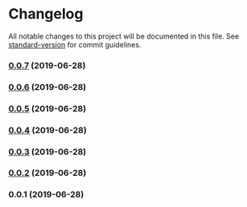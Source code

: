 # Changelog

All notable changes to this project will be documented in this file. See [standard-version](https://github.com/conventional-changelog/standard-version) for commit guidelines.

### [0.0.7](https://github.com/NMathar/opsi-manager/compare/v0.0.6...v0.0.7) (2019-06-28)



### [0.0.6](https://github.com/NMathar/opsi-manager/compare/v0.0.5...v0.0.6) (2019-06-28)



### [0.0.5](https://github.com/NMathar/opsi-manager/compare/v0.0.4...v0.0.5) (2019-06-28)



### [0.0.4](https://github.com/NMathar/opsi-manager/compare/v0.0.3...v0.0.4) (2019-06-28)



### [0.0.3](https://github.com/NMathar/opsi-manager/compare/v0.0.2...v0.0.3) (2019-06-28)



### [0.0.2](https://github.com/NMathar/opsi-manager/compare/v0.0.1...v0.0.2) (2019-06-28)



### 0.0.1 (2019-06-28)
